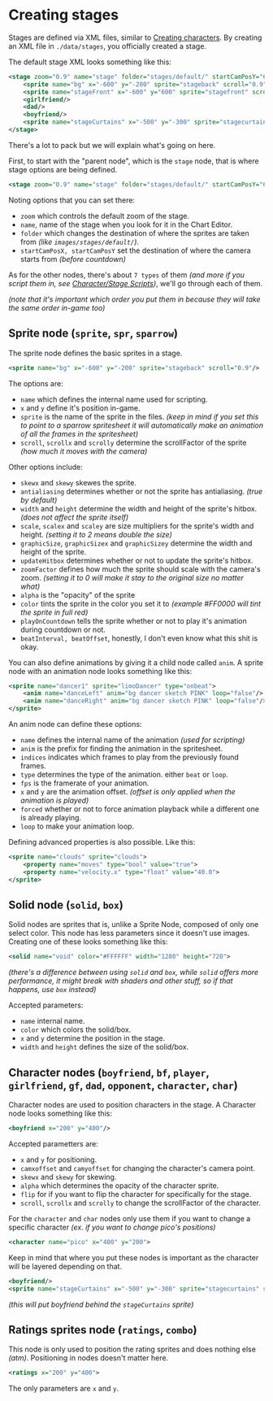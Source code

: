 # Creating stages
Stages are defined via XML files, similar to <a href="./Creating characters/index.md">Creating characters</a>. By creating an XML file in ``./data/stages``, you officially created a stage.

The default stage XML looks something like this:
```xml
<stage zoom="0.9" name="stage" folder="stages/default/" startCamPosY="600" startCamPosX="1000">
    <sprite name="bg" x="-600" y="-200" sprite="stageback" scroll="0.9"/>
    <sprite name="stageFront" x="-600" y="600" sprite="stagefront" scroll="0.9"/>
    <girlfriend/>
    <dad/>
    <boyfriend/>
    <sprite name="stageCurtains" x="-500" y="-300" sprite="stagecurtains" scroll="1.3"/>
</stage>
```
There's a lot to pack but we will explain what's going on here.

First, to start with the "parent node", which is the `stage` node, that is where stage options are being defined.<br>
```xml
<stage zoom="0.9" name="stage" folder="stages/default/" startCamPosY="600" startCamPosX="1000">
```
Noting options that you can set there:
- ``zoom`` which controls the default zoom of the stage.
- ``name``, name of the stage when you look for it in the Chart Editor.
- ``folder`` which changes the destination of where the sprites are taken from *(like ``images/stages/default/``)*.
- ``startCamPosX, startCamPosY`` set the destination of where the camera starts from *(before countdown)*

As for the other nodes, there's about ``7 types`` of them *(and more if you script them in, see <a href="./Scripting/PlayState Scripts/Character or Stage Scripts.md">Character/Stage Scripts</a>)*, we'll go through each of them.

*(note that it's important which order you put them in because they will take the same order in-game too)*

## Sprite node (`sprite`, `spr`, `sparrow`)
The sprite node defines the basic sprites in a stage.

```xml
<sprite name="bg" x="-600" y="-200" sprite="stageback" scroll="0.9"/>
```
The options are:
- ``name`` which defines the internal name used for scripting.
- ``x`` and ``y`` define it's position in-game.
- ``sprite`` is the name of the sprite in the files. *(keep in mind if you set this to point to a sparrow spritesheet it will automatically make an animation of all the frames in the spritesheet)*
- ``scroll``, ``scrollx`` and ``scrolly`` determine the scrollFactor of the sprite *(how much it moves with the camera)*

Other options include:
- ``skewx`` and ``skewy`` skewes the sprite.
- ``antialiasing`` determines whether or not the sprite has antialiasing. *(true by default)*
- ``width`` and ``height`` determine the width and height of the sprite's hitbox. *(does not affect the sprite itself)*
- ``scale``, ``scalex`` and ``scaley`` are size multipliers for the sprite's width and height. *(setting it to 2 means double the size)*
- ``graphicSize``, ``graphicSizex`` and ``graphicSizey`` determine the width and height of the sprite.
- ``updateHitbox`` determines whether or not to update the sprite's hitbox.
- ``zoomFactor`` defines how much the sprite should scale with the camera's zoom. *(setting it to 0 will make it stay to the original size no matter what)*
- ``alpha`` is the "opacity" of the sprite
- ``color`` tints the sprite in the color you set it to *(example #FF0000 will tint the sprite in full red)*
- ``playOnCountdown`` tells the sprite whether or not to play it's animation during countdown or not.
- ``beatInterval, beatOffset``, honestly, I don't even know what this shit is okay.

You can also define animations by giving it a child node called ``anim``. A sprite node with an animation node looks something like this:
```xml
<sprite name="dancer1" sprite="limoDancer" type="onbeat">
    <anim name="danceLeft" anim="bg dancer sketch PINK" loop="false"/>
    <anim name="danceRight" anim="bg dancer sketch PINK" loop="false"/>
</sprite>
```
An anim node can define these options:
- ``name`` defines the internal name of the animation *(used for scripting)*
- ``anim`` is the prefix for finding the animation in the spritesheet.
- ``indices`` indicates which frames to play from the previously found frames.
- ``type`` determines the type of the animation. either ``beat`` or ``loop``.
- ``fps`` is the framerate of your animation.
- ``x`` and ``y`` are the animation offset. *(offset is only applied when the animation is played)*
- ``forced`` whether or not to force animation playback while a different one is already playing.
- ``loop`` to make your animation loop.

Defining advanced properties is also possible. Like this:
```xml
<sprite name="clouds" sprite="clouds">
    <property name="moves" type="bool" value="true">
    <property name="velocity.x" type="float" value="40.0">
</sprite>
```

## Solid node (`solid`, `box`)
Solid nodes are sprites that is, unlike a Sprite Node, composed of only one select color. This node has less parameters since it doesn't use images. <br>
Creating one of these looks something like this:

```xml
<solid name="void" color="#FFFFFF" width="1280" height="720">
```
*(there's a difference between using `solid` and `box`, while `solid` offers more performance, it might break with shaders and other stuff, so if that happens, use `box` instead)*

Accepted parameters:
- `name` internal name.
- `color` which colors the solid/box.
- `x` and `y` determine the position in the stage.
- `width` and `height` defines the size of the solid/box.

## Character nodes (``boyfriend``, ``bf``, ``player``, ``girlfriend``, ``gf``, ``dad``, ``opponent``, ``character``, ``char``)
Character nodes are used to position characters in the stage. A Character node looks something like this:
```xml
<boyfriend x="200" y="400"/>
```
Accepted parametters are:
- ``x`` and ``y`` for positioning.
- ``camxoffset`` and ``camyoffset`` for changing the character's camera point.
- ``skewx`` and ``skewy`` for skewing.
- ``alpha`` which determines the opacity of the character sprite.
- ``flip`` for if you want to flip the character for specifically for the stage.
- ``scroll``, ``scrollx`` and ``scrolly`` to change the scrollFactor of the character.

For the ``character`` and ``char`` nodes only use them if you want to change a specific character *(ex. if you want to change pico's positions)*

```xml
<character name="pico" x="400" y="200">
```

Keep in mind that where you put these nodes is important as the character will be layered depending on that.
```xml
<boyfriend/>
<sprite name="stageCurtains" x="-500" y="-300" sprite="stagecurtains" scroll="1.3"/>
```
*(this will put boyfriend behind the ``stageCurtains`` sprite)*

## Ratings sprites node (``ratings``, ``combo``)
This node is only used to position the rating sprites and does nothing else *(atm)*. Positioning in nodes doesn't matter here.
```xml
<ratings x="200" y="400">
```
The only parameters are ``x`` and ``y``.